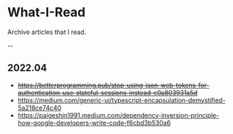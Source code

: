 # What-I-Read
Archive articles that I read.

--

## 2022.04
- ~~https://betterprogramming.pub/stop-using-json-web-tokens-for-authentication-use-stateful-sessions-instead-c0a803931a5d~~
- https://medium.com/generic-ui/typescript-encapsulation-demystified-5a218ce74c40
- https://paigeshin1991.medium.com/dependency-inversion-principle-how-google-developers-write-code-f6cbd3b530a6
